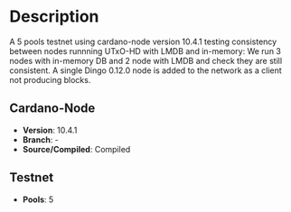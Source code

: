# Description

A 5 pools testnet using cardano-node version 10.4.1 testing consistency between nodes runnning UTxO-HD with LMDB and in-memory: We run 3 nodes with in-memory DB and 2 node with LMDB and check they are still consistent. A single Dingo 0.12.0 node is added to the network as a client not producing blocks.

## Cardano-Node

- **Version**: 10.4.1
- **Branch**: -
- **Source/Compiled**: Compiled

## Testnet

- **Pools**: 5
